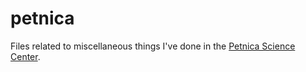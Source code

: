# petnica
Files related to miscellaneous things I've done in the [Petnica Science Center](http://petnica.rs/).
